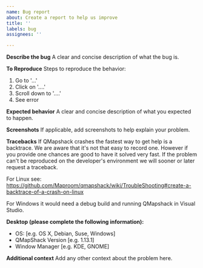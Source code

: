 ```yaml
---
name: Bug report
about: Create a report to help us improve
title: ''
labels: bug
assignees: ''

---
```


**Describe the bug**
A clear and concise description of what the bug is.

**To Reproduce**
Steps to reproduce the behavior:
1. Go to '...'
2. Click on '....'
3. Scroll down to '....'
4. See error

**Expected behavior**
A clear and concise description of what you expected to happen.

**Screenshots**
If applicable, add screenshots to help explain your problem.

**Tracebacks**
If QMapshack crashes the fastest way to get help is a backtrace. We are
aware that it's not that easy to record one. However if you provide one
chances are good to have it solved very fast. If the problem can't be
reproduced on the developer's environment we will sooner or later request
a traceback.

For Linux see:
https://github.com/Maproom/qmapshack/wiki/TroubleShooting#create-a-backtrace-of-a-crash-on-linux

For Windows it would need a debug build and running QMapshack in Visual Studio.

**Desktop (please complete the following information):**
 - OS: [e.g. OS X, Debian, Suse, Windows]
 - QMapShack Version [e.g. 1.13.1]
 - Window Manager [e.g. KDE, GNOME]

**Additional context**
Add any other context about the problem here.
